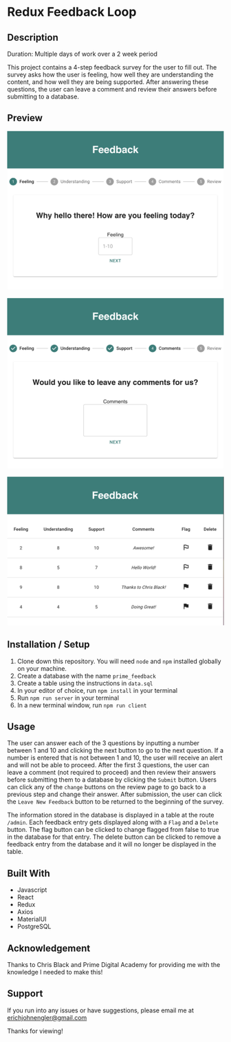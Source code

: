 # Redux Feedback Loop

## Description

Duration: Multiple days of work over a 2 week period

This project contains a 4-step feedback survey for the user to fill out. The survey asks how the user is feeling, how well they are understanding the content, and how well they are being supported. After answering these questions, the user can leave a comment and review their answers before submitting to a database.

## Preview

![Preview 1](./public/images/preview1.png)
<br /><br />
![Preview 2](./public/images/preview2.png)
<br /><br />
![Preview 3](./public/images/preview3.png)

## Installation / Setup

1. Clone down this repository. You will need `node` and `npm` installed globally on your machine.
2. Create a database with the name `prime_feedback`
3. Create a table using the instructions in `data.sql`
4. In your editor of choice, run `npm install` in your terminal 
5. Run `npm run server` in your terminal
6. In a new terminal window, run `npm run client`

## Usage

The user can answer each of the 3 questions by inputting a number between 1 and 10 and clicking the next button to go to the next question. If a number is entered that is not between 1 and 10, the user will receive an alert and will not be able to proceed. After the first 3 questions, the user can leave a comment (not required to proceed) and then review their answers before submitting them to a database by clicking the `Submit` button. Users can click any of the `change` buttons on the review page to go back to a previous step and change their answer. After submission, the user can click the `Leave New Feedback` button to be returned to the beginning of the survey.

The information stored in the database is displayed in a table at the route `/admin`. Each feedback entry gets displayed along with a `Flag` and a `Delete` button. The flag button can be clicked to change flagged from false to true in the database for that entry. The delete button can be clicked to remove a feedback entry from the database and it will no longer be displayed in the table.

## Built With

- Javascript
- React
- Redux
- Axios
- MaterialUI
- PostgreSQL

## Acknowledgement

Thanks to Chris Black and Prime Digital Academy for providing me with the knowledge I needed to make this!

## Support

If you run into any issues or have suggestions, please email me at erichjohnengler@gmail.com

Thanks for viewing!